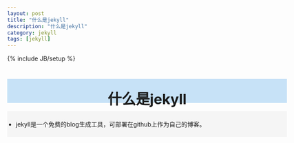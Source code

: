 ```yaml
---
layout: post
title: "什么是jekyll"
description: "什么是jekyll"
category: jekyll
tags: [jekyll]
---
```

{% include JB/setup %}

# <div style="background-color:#C7E2F7; width:650px; height:55px; border:1px; text-align:center; padding-top:1px"><h3 style="margin-top:20px; border:0px">什么是jekyll</h3></div>

  <div style="background-color:#f5f5f5; width:650px; height:auto; border:1px">
  <ul style="padding:20px 20px">
  <li>jekyll是一个免费的blog生成工具，可部署在github上作为自己的博客。</li>
  </ul>
  </div>
